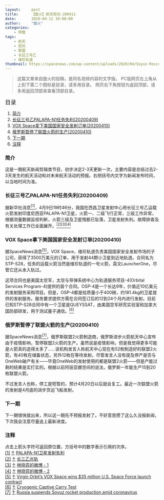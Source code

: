 ```yaml
---
layout:     post
title:      【旋火】航天短讯-200411
date:       2020-04-11 19:00:00
author:     "旋火"
categories:
    - 转载
tags:
    - 航天
    - 短讯
    - 联盟
    - 长征三号乙
    - 维珍轨道
thumbnail: https://spacenews.com/wp-content/uploads/2020/04/Soyuz-Roscosmos-photo-879x485.jpeg"
---
```

>这篇文章来自旋火的投稿，是同名视频内容的文字版。
>PC版网页左上角从上到下第二个图标是目录，请多用目录。
>网页右下角按钮为返回顶部，请多用返回顶部来查看顶部目录。

<escape><font size=4>目录</font></escape>

1. [简介](#简介)
2. [长征三号乙PALAPA-N1任务失利(20200409)](#长征三号乙PALAPA-N1任务失利-20200409)
3. [VOX Space拿下美国国家安全发射订单(20200410)](#VOX-Space拿下美国国家安全发射订单-20200410)
4. [俄罗斯暂停了联盟火箭的生产(20200410)](#俄罗斯暂停了联盟火箭的生产-20200410)
5. [下一期](#下一期)
6. [注释](#注释)

### 简介

这是一期航天新闻剪辑类节目，初步决定2-3天更新一次，主要内容是总结过去2-3天发生的航天活动和对未来航天活动的预报。右侧括号内文字为新闻发布时间，以当地时间为准。

### 长征三号乙PALAPA-N1任务失利(20200409)

据新华社消息<escape><a name = "ref_1_s"><a href="#ref_1_d"><sup>[1]</sup></a></escape>，4月9日19时46分，我国在西昌卫星发射中心用长征三号乙运载火箭发射印度尼西亚PALAPA-N1卫星，火箭一、二级飞行正常，三级工作异常，根据测量数据监视判断，火箭三级及卫星残骸已坠落，卫星发射失利。故障排查及有关处理工作已全面展开。<escape><a name = "ref_2_s"><a href="#ref_2_d"><sup>[2]</sup></a><a name = "ref_3_s"><a href="#ref_3_d"><sup>[3]</sup></a><a name = "ref_4_s"><a href="#ref_4_d"><sup>[4]</sup></a></escape>

### VOX Space拿下美国国家安全发射订单(20200410)

据SpaceNews消息<escape><a name = "ref_5_s"><a href="#ref_5_d"><sup>[5]</sup></a></escape>，VOX Space，维珍轨道负责美国国家安全发射市场的子公司，获得了3500万美元的订单，用于发射44颗小卫星到近地轨道。合同名为STP-S28，任务的运载火箭当然是维珍轨道的一号火箭，英文LauncherOne，尽管它还从未入轨过。

这项合同也是美国太空军，太空与导弹系统中心为轨道服务项目-4(Orbital Services Program-4)提供的首个合同。OSP-4是一个长达9年，价值近10亿美元的发射服务采购项目。但是，OSP-4都是给质量小于400磅，约181.4kg的卫星提供的发射服务。服务要求提供方需在合同签订后的12到24个月内进行发射。目前已知STP-S28合同中有一个卫星是QUEYSSAT，由美国空军研究实验室和加拿大国防部研发，用于测试量子通信。<escape><a name = "ref_6_s"><a href="#ref_6_d"><sup>[6]</sup></a></escape>

### 俄罗斯暂停了联盟火箭的生产(20200410)

据SpaceNews消息<escape><a name = "ref_7_s"><a href="#ref_7_d"><sup>[7]</sup></a></escape>，俄罗斯联盟2火箭制造商，俄罗斯进步火箭航天中心宣布由于疫情影响，暂停联盟2火箭的生产。虽然说是疫情影响，但是我觉得更多可能是火箭真的造得太多了……该机构发言人称航天中心现在有52枚制造好的联盟2火箭，有40枚在储备状态，另外12枚在等待发射。尽管发言人没有提及停产是否与OneWeb破产有关——毕竟OneWeb的发射使用的都是联盟2火箭——但是产能过剩的结果是实打实的。根据以前阿丽亚娜空间的说法，俄罗斯一年能生产15到20枚联盟火箭。

不过发言人也称，停工是短暂的，预计4月20日以后就会复工。最近一次联盟火箭的发射是4月底的进步货运飞船发射。

### 下一期

下一期很快就出来，所以这一期先不预报发射了。不好意思攒了这么久没报新闻，下次我会注意尽量追上最新进度。

### 注释

点击上箭头字符可返回原位置，方括号中的数字表示引用的次序。
<escape></br><a name = "ref_1_d"><a href = "#ref_1_d">[1]</a></a></escape> <escape><a href = "#ref_1_s">↑</a></escape> <escape><a href = "http://www.xinhuanet.com/2020-04/09/c_1125834989.htm">
PALAPA-N1卫星发射失利</a></br><a name = "ref_2_d"><a href = "#ref_2_d">[2]</a></a></escape> <escape><a href = "#ref_2_s">↑</a></escape> <escape><a href = "http://9ifly.cn/thread-89280-14-1.html">
长三乙光轨</a></br><a name = "ref_3_d"><a href = "#ref_3_d">[3]</a></a></escape> <escape><a href = "#ref_3_s">↑</a></escape> <escape><a href = "http://weibo.com/3279752321/ICyDInSnk">
林晓弈的微博 - 1</a></br><a name = "ref_4_d"><a href = "#ref_4_d">[4]</a></a></escape> <escape><a href = "#ref_4_s">↑</a></escape> <escape><a href = "http://weibo.com/3279752321/ICyuwDWvi">
林晓弈的微博 - 2</a></br><a name = "ref_5_d"><a href = "#ref_5_d">[5]</a></a></escape> <escape><a href = "#ref_5_s">↑</a></escape> <escape><a href = "https://spacenews.com/virgin-orbits-vox-space-wins-35-million-u-s-space-force-launch-contract/">
Virgin Orbit’s VOX Space wins $35 million U.S. Space Force launch contract</a></br><a name = "ref_6_d"><a href = "#ref_6_d">[6]</a></a></escape> <escape><a href = "#ref_6_s">↑</a></escape> <escape><a href = "https://youtu.be/U7uNxrrlDoo">
Cryogenic Captive Carry Test</a></br><a name = "ref_7_d"><a href = "#ref_7_d">[7]</a></a></escape> <escape><a href = "#ref_7_s">↑</a></escape> <escape><a href = "https://spacenews.com/russia-suspends-soyuz-rocket-production-amid-coronavirus/">
Russia suspends Soyuz rocket production amid coronavirus</a></escape>